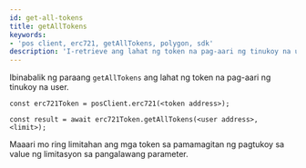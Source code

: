 ```yaml
---
id: get-all-tokens
title: getAllTokens
keywords:
- 'pos client, erc721, getAllTokens, polygon, sdk'
description: 'I-retrieve ang lahat ng token na pag-aari ng tinukoy na user.'
---
```


Ibinabalik ng paraang `getAllTokens` ang lahat ng token na pag-aari ng tinukoy na user.

```
const erc721Token = posClient.erc721(<token address>);

const result = await erc721Token.getAllTokens(<user address>, <limit>);

```

Maaari mo ring limitahan ang mga token sa pamamagitan ng pagtukoy sa value ng limitasyon sa pangalawang parameter.
